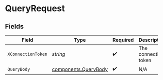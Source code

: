 # QueryRequest


## Fields

| Field                                                        | Type                                                         | Required                                                     | Description                                                  |
| ------------------------------------------------------------ | ------------------------------------------------------------ | ------------------------------------------------------------ | ------------------------------------------------------------ |
| `XConnectionToken`                                           | *string*                                                     | :heavy_check_mark:                                           | The connection token                                         |
| `QueryBody`                                                  | [components.QueryBody](../../models/components/querybody.md) | :heavy_check_mark:                                           | N/A                                                          |
